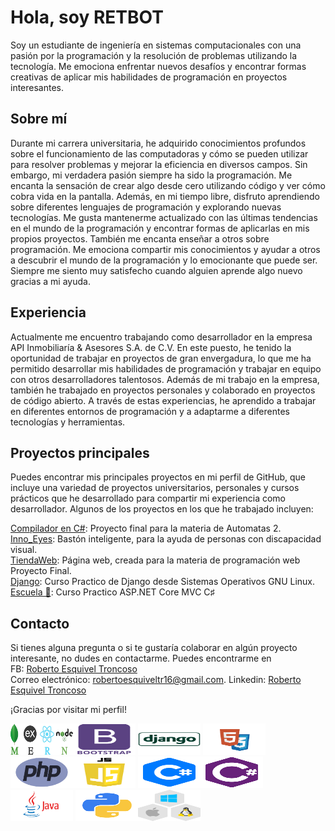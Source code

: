 # Hola, soy RETBOT
Soy un estudiante de ingeniería en sistemas computacionales con una pasión por la programación y la resolución de problemas utilizando la tecnología. Me emociona enfrentar nuevos desafíos y encontrar formas creativas de aplicar mis habilidades de programación en proyectos interesantes.

## Sobre mí
Durante mi carrera universitaria, he adquirido conocimientos profundos sobre el funcionamiento de las computadoras y cómo se pueden utilizar para resolver problemas y mejorar la eficiencia en diversos campos. Sin embargo, mi verdadera pasión siempre ha sido la programación. Me encanta la sensación de crear algo desde cero utilizando código y ver cómo cobra vida en la pantalla.
Además, en mi tiempo libre, disfruto aprendiendo sobre diferentes lenguajes de programación y explorando nuevas tecnologías. Me gusta mantenerme actualizado con las últimas tendencias en el mundo de la programación y encontrar formas de aplicarlas en mis propios proyectos.
También me encanta enseñar a otros sobre programación. Me emociona compartir mis conocimientos y ayudar a otros a descubrir el mundo de la programación y lo emocionante que puede ser. Siempre me siento muy satisfecho cuando alguien aprende algo nuevo gracias a mi ayuda.

## Experiencia
Actualmente me encuentro trabajando como desarrollador en la empresa API Inmobiliaría & Asesores S.A. de C.V. En este puesto, he tenido la oportunidad de trabajar en proyectos de gran envergadura, lo que me ha permitido desarrollar mis habilidades de programación y trabajar en equipo con otros desarrolladores talentosos.
Además de mi trabajo en la empresa, también he trabajado en proyectos personales y colaborado en proyectos de código abierto. A través de estas experiencias, he aprendido a trabajar en diferentes entornos de programación y a adaptarme a diferentes tecnologías y herramientas.

## Proyectos principales
Puedes encontrar mis principales proyectos en mi perfil de GitHub, que incluye una variedad de proyectos universitarios, personales y cursos prácticos que he desarrollado para compartir mi experiencia como desarrollador. Algunos de los proyectos en los que he trabajado incluyen:

[Compilador en C#](https://github.com/RETBOT/Compilador): Proyecto final para la materia de Automatas 2. <br>
[Inno_Eyes](https://github.com/RETBOT/Inno_Eyes): Bastón inteligente, para la ayuda de personas con discapacidad visual. <br>
[TiendaWeb](https://github.com/RETBOT/TiendaWebJS): Página web, creada para la materia de programación web Proyecto Final. <br>
[Django](https://github.com/RETBOT/Django-X-Linux): Curso Practico de Django desde Sistemas Operativos GNU Linux. <br>
[Escuela 🏫](https://github.com/RETBOT/Escuela):  Curso Practico ASP.NET Core MVC C♯ 


## Contacto
Si tienes alguna pregunta o si te gustaría colaborar en algún proyecto interesante, no dudes en contactarme. Puedes encontrarme en <br>
FB: <a href="https://www.facebook.com/robertoesquiveltroncoso">Roberto Esquivel Troncoso</a><br>
Correo electrónico: robertoesquiveltr16@gmail.com.
Linkedin: <a href="https://www.linkedin.com/in/roberto-esquivel-troncoso/">Roberto Esquivel Troncoso</a><br>

¡Gracias por visitar mi perfil!

<img src="https://github.com/RETBOT/RETBOT/blob/main/Imgs/MERN.png" alt="img" width="100" height="50"><img src="https://github.com/RETBOT/RETBOT/blob/main/Imgs/bootstrap.png" alt="img" width="100" height="50"> <img src="https://github.com/RETBOT/RETBOT/blob/main/Imgs/django.png" alt="img" width="100" height="50">
<img src="https://github.com/RETBOT/RETBOT/blob/main/Imgs/html5-css3.png" alt="img" width="100" height="50"><img src="https://github.com/RETBOT/RETBOT/blob/main/Imgs/php.png" alt="img" width="100" height="50"><img src="https://github.com/RETBOT/RETBOT/blob/main/Imgs/javascript.png" alt="img" width="100" height="50">
<img src="https://github.com/RETBOT/RETBOT/blob/main/Imgs/c%2B%2B.png" alt="img" width="100" height="50"><img src="https://github.com/RETBOT/RETBOT/blob/main/Imgs/csharp.png" alt="img" width="100" height="50"> <img src="https://github.com/RETBOT/RETBOT/blob/main/Imgs/java.png" alt="img" width="100" height="50">
<img src="https://github.com/RETBOT/RETBOT/blob/main/Imgs/python.png" alt="img" width="100" height="50"><img src="https://github.com/RETBOT/RETBOT/blob/main/Imgs/linux-macos-windows.png" alt="img" width="100" height="50">
